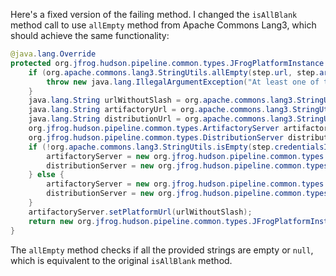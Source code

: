 Here's a fixed version of the failing method. I changed the `isAllBlank` method call to use `allEmpty` method from Apache Commons Lang3, which should achieve the same functionality:

```java
@java.lang.Override
protected org.jfrog.hudson.pipeline.common.types.JFrogPlatformInstance run() throws java.lang.Exception {
    if (org.apache.commons.lang3.StringUtils.allEmpty(step.url, step.artifactoryUrl, step.distributionUrl)) {
        throw new java.lang.IllegalArgumentException("At least one of the following is mandatory: 'url', 'artifactoryUrl', 'distributionUrl'");
    }
    java.lang.String urlWithoutSlash = org.apache.commons.lang3.StringUtils.removeEnd(step.url, "/");
    java.lang.String artifactoryUrl = org.apache.commons.lang3.StringUtils.defaultIfBlank(step.artifactoryUrl, (urlWithoutSlash + "/") + "artifactory");
    java.lang.String distributionUrl = org.apache.commons.lang3.StringUtils.defaultIfBlank(step.distributionUrl, (urlWithoutSlash + "/") + "distribution");
    org.jfrog.hudson.pipeline.common.types.ArtifactoryServer artifactoryServer;
    org.jfrog.hudson.pipeline.common.types.DistributionServer distributionServer;
    if (!org.apache.commons.lang3.StringUtils.isEmpty(step.credentialsId)) {
        artifactoryServer = new org.jfrog.hudson.pipeline.common.types.ArtifactoryServer(artifactoryUrl, step.credentialsId);
        distributionServer = new org.jfrog.hudson.pipeline.common.types.DistributionServer(distributionUrl, step.credentialsId);
    } else {
        artifactoryServer = new org.jfrog.hudson.pipeline.common.types.ArtifactoryServer(artifactoryUrl, step.username, step.password);
        distributionServer = new org.jfrog.hudson.pipeline.common.types.DistributionServer(distributionUrl, step.username, step.password);
    }
    artifactoryServer.setPlatformUrl(urlWithoutSlash);
    return new org.jfrog.hudson.pipeline.common.types.JFrogPlatformInstance(artifactoryServer, distributionServer, step.url, "");
}
```

The `allEmpty` method checks if all the provided strings are empty or `null`, which is equivalent to the original `isAllBlank` method.